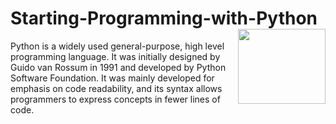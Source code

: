 # Starting-Programming-with-Python <img src="https://user-images.githubusercontent.com/45730967/63457398-061e5100-c462-11e9-903a-7772d9feec2c.png" align="right" width="140px" height="120px" /> 

Python is a widely used general-purpose, high level programming language. It was initially designed by Guido van Rossum in 1991 and developed by Python Software Foundation. It was mainly developed for emphasis on code readability, and its syntax allows programmers to express concepts in fewer lines of code.
